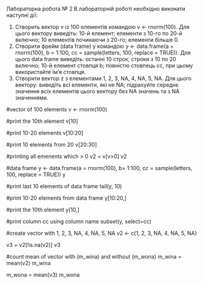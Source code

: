 Лабораторна робота № 2
В лабораторній роботі необхідно виконати наступні дії:
1. Створить вектор v із 100 елементів командою v <- rnorm(100). Для цього
вектору виведіть: 10-й елемент; елементи з 10-го по 20-й включно; 10
елементів починаючи з 20-го; елементи більше 0.
2. Створити фрейм (data frame) y командою y <- data.frame(a = rnorm(100), b
= 1:100, cc = sample(letters, 100, replace = TRUE)). Для цього data frame
виведіть: останні 10 строк; строки з 10 по 20 включно; 10-й елемент
стовпця b; повністю стовпець cc, при цьому використайте ім’я стовпця.
3. Створити вектор z з елементами 1, 2, 3, NA, 4, NA, 5, NA. Для цього
вектору: виведіть всі елементи, які не NA; підрахуйте середнє значення
всіх елементів цього вектору без NA значень та з NA значеннями.

#vector of 100 elements
v <- rnorm(100)

#print the 10th element
v[10]

#print 10-20 elements
v[10:20]

#print 10 elements from 20
v[20:30]


#printing all emenents which > 0
v2 = v[v>0]
v2

#data frame
y <- data.frame(a = rnorm(100), b= 1:100, cc = sample(letters, 100, replace = TRUE))
y

#print last 10 elements of data frame
tail(y, 10)


#print 10-20 elements from data frame
y[10:20,]

#print the 10th element
y[10,]

#print column cc using column name
subset(y, select=cc)


#create vector with 1, 2, 3, NA, 4, NA, 5, NA
v2 <- c(1, 2, 3, NA, 4, NA, 5, NA)

v3 = v2[!is.na(v2)]
v3

#count mean of vector with (m_wina) and without (m_wona)
m_wina = mean(v2)
m_wina

m_wona = mean(v3)
m_wona
